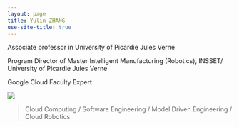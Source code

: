 ```yaml
---
layout: page
title: Yulin ZHANG
use-site-title: true
---
```


Associate professor in University of Picardie Jules Verne

Program Director of Master Intelligent Manufacturing (Robotics), INSSET/ University of Picardie Jules Verne

Google Cloud Faculty Expert

<img src="{{ site.baseurl }}/img/bandeau.jpg" />

> Cloud Computing / Software Engineering / Model Driven Engineering / Cloud Robotics

<!-- ## News 

{% include /news.html %} -->
